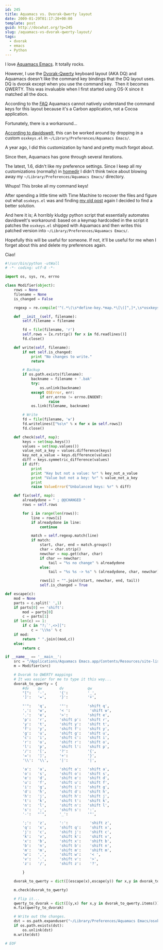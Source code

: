 ```yaml
---
id: 245
title: Aquamacs vs. Dvorak-Qwerty layout
date: 2009-01-29T01:17:20+00:00
template: post
guid: http://docwhat.org/?p=245
slug: /aquamacs-vs-dvorak-qwerty-layout/
tags:
  - dvorak
  - emacs
  - Python
---
```

I love [Aquamacs Emacs](http://aquamacs.org/). It totally rocks.

However, I use the [Dvorak-Qwerty](http://en.wikipedia.org/wiki/Dvorak_Simplified_Keyboard#Mac_OS) keyboard layout (AKA DQ) and Aquamacs doesn't like the command key bindings that the DQ layout uses. DQ is dvorak except when you use the command key.  Then it becomes QWERTY. This was invaluable when I first started using OS-X since it matched all the docs.

According to the [FAQ](http://www.emacswiki.org/emacs/AquamacsFAQ#toc6) Aquamacs cannot natively understand the command keys for this layout because it's a Carbon application, not a Cocoa application.

Fortunately, there is a workaround...

[According to davidswelt](http://www.nabble.com/DQ-keyboard-bug-td17180634.html), this can be worked around by dropping in a custom `osxkeys.el` in `~/Library/Preferences/Aquamacs Emacs/`.

A year ago, I did this customization by hand and pretty much forgot about.

Since then, Aquamacs has gone through several iterations.

The latest, 1.6, didn't like my preference settings. Since I keep all my customizations (normally) in [homedir](http://trac.gerf.org/homedir) I didn't think twice about blowing away my `~/Library/Preferences/Aquamacs Emacs/` directory.

Whups! This broke all my command keys!

After spending a little time with Time Machine to recover the files and figure out what `osxkeys.el` was and finding [my old post](http://www.nabble.com/DQ-keyboard-bug-td17180634.html) again I decided to find a better solution.

And here it is; A horribly kludgy python script that essentially automates davidswelt's workaround: based on a keymap hardcoded in the script it patches the `osxkeys.el` shipped with Aquamacs and then writes this patched version into `~/Library/Preferences/Aquamacs Emacs/`.

Hopefully this will be useful for someone. If not, it'll be useful for me when I forget about this and delete my preferences again.

Ciao!

```python
#!/usr/bin/python -utWall
# -*- coding: utf-8 -*-

import os, sys, re, errno

class Modifier(object):
    rows = None
    filename = None
    is_changed = False

    regexp = re.compile('^(.*\(\s*define-key.*map.*\[\([^,]*,\s*osxkeys-command-key\s+)([^)]+)(\)\].*)$')

    def __init__(self, filename):
        self.filename = filename

        fd = file(filename, 'r')
        self.rows = [x.rstrip() for x in fd.readlines()]
        fd.close()

    def write(self, filename):
        if not self.is_changed:
            print "No changes to write."
            return

        # Backup
        if os.path.exists(filename):
            backname = filename + '.bak'
            try:
                os.unlink(backname)
            except OSError, err:
                if err.errno != errno.ENOENT:
                    raise
            os.link(filename, backname)

        # Write
        fd = file(filename, 'w')
        fd.writelines(["%s\n" % x for x in self.rows])
        fd.close()

    def check(self, map):
        keys = set(map.keys())
        values = set(map.values())
        value_not_a_key = values.difference(keys)
        key_not_a_value = keys.difference(values)
        diff = keys.symmetric_difference(values)
        if diff:
            print
            print "Key but not a value: %r" % key_not_a_value
            print "Value but not a key: %r" % value_not_a_key
            print
            raise ValueError("Unbalanced keys: %r" % diff)

    def fix(self, map):
        alreadydone = " ; @@CHANGED "
        rows = self.rows

        for i in range(len(rows)):
            line = rows[i]
            if alreadydone in line:
                continue

            match = self.regexp.match(line)
            if match:
                start, char, end = match.groups()
                char = char.strip()
                newchar = map.get(char, char)
                if char == newchar:
                    tail = "%s no change" % alreadydone
                else:
                    tail = "%s %s -> %s" % (alreadydone, char, newchar)

                rows[i] = "".join((start, newchar, end, tail))
                self.is_changed = True

def escape(c):
    mod = None
    parts = c.split(' ',1)
    if parts[0] == 'shift':
        mod = parts[0]
        c = parts[1]
    if len(c) == 1:
        if c in "?;`',<>][":
            c = '\\%s' % c
    if mod:
        return " ".join((mod,c))
    else:
        return c

if __name__ == '__main__':
    src = "/Applications/Aquamacs Emacs.app/Contents/Resources/site-lisp/macosx/osxkeys.el"
    m = Modifier(src)

    # Dvorak to QWERTY mappings
    # It was easier for me to type it this way...
    dvorak_to_qwerty = {
        #dv    qw        dv           qw
        "[":   '-',      '{':         '_',
        ']':   '=',      '}':         '+',

        "'":   'q',      '"':         'shift q',
        ',':   'w',      '< ':         'shift w',
        '.':   'e',      '>':         'shift e',
        'p':   'r',      'shift p':   'shift r',
        'y':   't',      'shift y':   'shift t',
        'f':   'y',      'shift f':   'shift y',
        'g':   'u',      'shift g':   'shift u',
        'c':   'i',      'shift c':   'shift i',
        'r':   'o',      'shift r':   'shift o',
        'l':   'p',      'shift l':   'shift p',
        '/':   '[',      '?':         '{',
        '=':   ']',      '+':         '}',
        '\\':  '\\',     '|':         '|',

        'a':   'a',      'shift a':   'shift a',
        'o':   's',      'shift o':   'shift s',
        'e':   'd',      'shift e':   'shift d',
        'u':   'f',      'shift u':   'shift f',
        'i':   'g',      'shift i':   'shift g',
        'd':   'h',      'shift d':   'shift h',
        'h':   'j',      'shift h':   'shift j',
        't':   'k',      'shift t':   'shift k',
        'n':   'l',      'shift n':   'shift l',
        's':   ';',      'shift s':   ':',
        '-':   "'",      '_':         '"',

        ';':   'z',      ':':          'shift z',
        'q':   'x',      'shift q':    'shift x',
        'j':   'c',      'shift j':    'shift c',
        'k':   'v',      'shift k':    'shift v',
        'x':   'b',      'shift x':    'shift b',
        'b':   'n',      'shift b':    'shift n',
        'm':   'm',      'shift m':    'shift m',
        'w':   ',',      'shift w':    '< ',
        'v':   '.',      'shift v':    '>',
        'z':   '/',      'shift z':    '?',

        }

    dvorak_to_qwerty = dict([(escape(x),escape(y)) for x,y in dvorak_to_qwerty.items()])

    m.check(dvorak_to_qwerty)

    # Flip it...
    qwerty_to_dvorak = dict([(y,x) for x,y in dvorak_to_qwerty.items()])
    m.fix(qwerty_to_dvorak)

    # Write out the changes.
    dst = os.path.expanduser("~/Library/Preferences/Aquamacs Emacs/osxkeys.el")
    if os.path.exists(dst):
        os.unlink(dst)
    m.write(dst)

# EOF
```